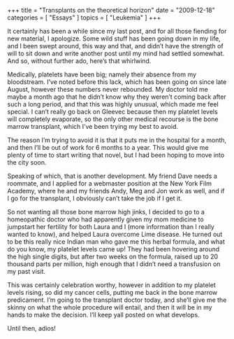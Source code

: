 +++
title = "Transplants on the theoretical horizon"
date = "2009-12-18"
categories = [ "Essays" ]
topics = [ "Leukemia" ]
+++

It certainly has been a while since my last post, and for all those fiending for new material, I apologize. Some wild stuff has been going down in my life, and I been swept around, this way and that, and didn&#8217;t have the strength of will to sit down and write another post until my mind had settled somewhat. And so, without further ado, here&#8217;s that whirlwind.

Medically, platelets have been big; namely their absence from my bloodstream. I&#8217;ve noted before this lack, which has been going on since late August, however these numbers never rebounded. My doctor told me maybe a month ago that he didn&#8217;t know why they weren&#8217;t coming back after such a long period, and that this was highly unusual, which made me feel special. I can&#8217;t really go back on Gleevec because then my platelet levels will completely evaporate, so the only other medical recourse is the bone marrow transplant, which I&#8217;ve been trying my best to avoid.

The reason I&#8217;m trying to avoid it is that it puts me in the hospital for a month, and then I&#8217;ll be out of work for 6 months to a year. This would give me plenty of time to start writing that novel, but I had been hoping to move into the city soon.

Speaking of which, that is another development. My friend Dave needs a roommate, and I applied for a webmaster position at the New York Film Academy, where he and my friends Andy, Meg and Jon work as well, and if I go for the transplant, I obviously can&#8217;t take the job if I get it.

So not wanting all those bone marrow high jinks, I decided to go to a homeopathic doctor who had apparently given my mom medicine to jumpstart her fertility for both Laura and I (more information than I really wanted to know), and helped Laura overcome Lime disease. He turned out to be this really nice Indian man who gave me this herbal formula, and what do you know, my platelet levels came up! They had been hovering around the high single digits, but after two weeks on the formula, raised up to 20 thousand parts per million, high enough that I didn&#8217;t need a transfusion on my past visit.

This was certainly celebration worthy, however in addition to my platelet levels rising, so did my cancer cells, putting me back in the bone marrow predicament. I&#8217;m going to the transplant doctor today, and she&#8217;ll give me the skinny on what the whole procedure will entail, and then it will be in my hands to make the decision. I&#8217;ll keep yall posted on what develops.

Until then, adios!

